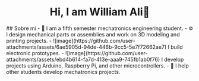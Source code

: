 <div align="center">
<h1 align="center">Hi, I am William Ali👋</h1>
</div>
## Sobre mi 
- 🏫 I am a fifth semester mechatronics engineering student.
- ⚙️ I design mechanical parts or assemblies and work on 3D modeling and printing projects.
- ![image](https://github.com/user-attachments/assets/6ae5905d-94de-446b-9cc5-5e7f72662ae7) I build electronic prototypes.
- ![image](https://github.com/user-attachments/assets/ebd4b614-fa7d-413e-aaa9-745fb1ab0f76) I develop projects using Arduino, Raspberry Pi, and other microcontrollers.
- 🤝 I help other students develop mechatronics projects.
<br>
<!--
<img src="https://i.imgur.com/weNbhGZ.png">
<!--
[![YouTube Channel Subscribers](https://img.shields.io/youtube/channel/subscribers/UCIjEgHA1vatSR2K4rfcdNRg?style=social)](https://youtube.com/aristidevs?sub_confirmation=1)
[![Twitch Status](https://img.shields.io/twitch/status/aristidevs?style=social)](https://www.twitch.tv/aristidevs)
[![GitHub followers](https://img.shields.io/github/followers/arisguimera?style=social)](https://github.com/ArisGuimera)
![Discord Shield](https://discordapp.com/api/guilds/807719549075980308/widget.png?style=shield)

<!--
**WAliVR14/WAliVR14** is a ✨ _special_ ✨ repository because its `README.md` (this file) appears on your GitHub profile.

Here are some ideas to get you started:

- 🔭 I’m currently working on ...
- 🌱 I’m currently learning ...
- 👯 I’m looking to collaborate on ...
- 🤔 I’m looking for help with ...
- 💬 Ask me about ...
- 📫 How to reach me: ...
- 😄 Pronouns: ...
- ⚡ Fun fact: ...
-->
